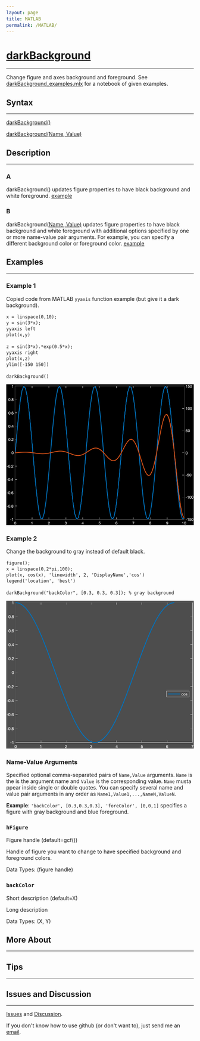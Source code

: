 ```yaml
---
layout: page
title: MATLAB
permalink: /MATLAB/
---
```


# [darkBackground](https://github.com/tulimid1/darkBackground_matlab/blob/main/darkBackground.m) 
---

Change figure and axes background and foreground. See [darkBackground_examples.mlx](https://github.com/tulimid1/darkBackground_matlab/blob/main/darkBackground_examples.mlx) for a notebook of given examples. 

## Syntax
---
[darkBackground()](#a)

[darkBackground(Name, Value)](#b)

## Description
---
### A
darkBackground() updates figure properties to have black background and white foreground. [example](#example-1)

### B
darkBackground([Name, Value)](#name-value-arguments) updates figure properties to have black background and white foreground with additional options specified by one or more name-value pair arguments. For example, you can specify a different background color or foreground color. [example](#example-2)

## Examples 
---
### Example 1
Copied code from MATLAB `yyaxis` function example (but give it a dark background). 

    x = linspace(0,10);
    y = sin(3*x);
    yyaxis left
    plot(x,y)

    z = sin(3*x).*exp(0.5*x);
    yyaxis right
    plot(x,z)
    ylim([-150 150])
    
    darkBackground()
    
![fig1](/assets/ex1.png)
    
### Example 2
Change the background to gray instead of default black. 

    figure();
    x = linspace(0,2*pi,100);
    plot(x, cos(x), 'linewidth', 2, 'DisplayName','cos')
    legend('location', 'best')

    darkBackground("backColor", [0.3, 0.3, 0.3]); % gray background 
    
![fig2](/assets/ex2.png)

### Name-Value Arguments

Specified optional comma-separated pairs of ```Name,Value``` arguments. ```Name``` is the is the argument name and ```Value``` is the corresponding value. ```Name``` musta ppear inside single or double quotes. You can specify several name and value pair arguments in any order as ```Name1,Value1,...,NameN,ValueN```. 

**Example**: ```'backColor', [0.3,0.3,0.3], 'foreColor', [0,0,1]``` specifies a figure with gray background and blue foreground.

### ```hFigure```
Figure handle (default=gcf())

Handle of figure you want to change to have specified background and foreground colors. 

Data Types: (figure handle)

### ```backColor```
Short description (default=X)

Long description

Data Types: (X, Y)

## More About 
---

## Tips 
---

## Issues and Discussion
---

[Issues](https://github.com/tulimid1/TASK/issues) and [Discussion](https://github.com/tulimid1/TASK/discussions).

If you don't know how to use github (or don't want to), just send me an [email](mailto:tulimid@udel.edu). 
